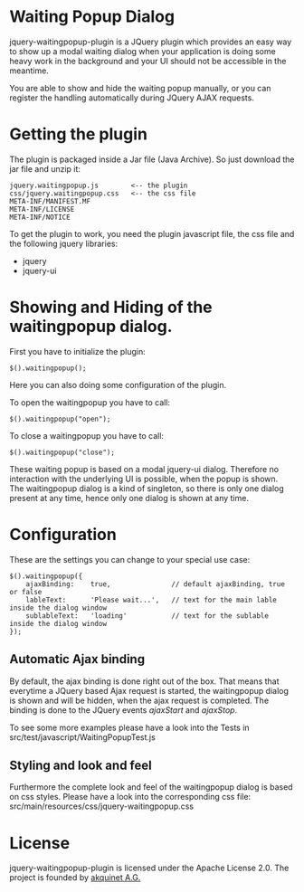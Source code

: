 Waiting Popup Dialog
====================
jquery-waitingpopup-plugin is a JQuery plugin which provides an easy way to show up a modal waiting dialog when
your application is doing some heavy work in the background and your UI should not be accessible in the meantime.

You are able to show and hide the waiting popup manually, or you can register the handling automatically during JQuery
AJAX requests.


Getting the plugin
==================
The plugin is packaged inside a Jar file (Java Archive). So just download the jar file and unzip it:

    jquery.waitingpopup.js        <-- the plugin
	css/jquery.waitingpopup.css   <-- the css file
	META-INF/MANIFEST.MF
	META-INF/LICENSE
	META-INF/NOTICE

To get the plugin to work, you need the plugin javascript file, the css file and the following jquery libraries:

* jquery
* jquery-ui

Showing and Hiding of the waitingpopup dialog.
==============================================

First you have to initialize the plugin:

    $().waitingpopup();

Here you can also doing some configuration of the plugin.

To open the waitingpopup you have to call:

    $().waitingpopup("open");

To close a waitingpopup you have to call:

    $().waitingpopup("close");


These waiting popup is based on a modal jquery-ui dialog. Therefore no interaction with the underlying UI is possible, when
the popup is shown. The waitingpopup dialog is a kind of singleton, so there is only one dialog present at any time, hence
only one dialog is shown at any time.

Configuration
=============
These are the settings you can change to your special use case:

    $().waitingpopup({
        ajaxBinding:    true,               // default ajaxBinding, true or false
        lableText:      'Please wait...',   // text for the main lable inside the dialog window
        sublableText:   'loading'           // text for the sublable inside the dialog window
    });


Automatic Ajax binding
----------------------
By default, the ajax binding is done right out of the box. That means that everytime a JQuery based Ajax request is started,
the waitingpopup dialog is shown and will be hidden, when the ajax request is completed.
The binding is done to the JQuery events *ajaxStart* and *ajaxStop*.

To see some more examples please have a look into the Tests in src/test/javascript/WaitingPopupTest.js

Styling and look and feel
-------------------------

Furthermore the complete look and feel of the waitingpopup dialog is based on css styles.
Please have a look into the corresponding css file: src/main/resources/css/jquery-waitingpopup.css


License
=======
jquery-waitingpopup-plugin is licensed under the Apache License 2.0. The project is founded by [akquinet A.G.](http://www.akquinet.de/en)